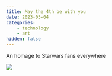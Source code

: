 ```yaml
---
title: May the 4th be with you
date: 2023-05-04
categories:
    - technology
    - art
hidden: false
---
```


An homage to Starwars fans everywhere

![](https://upload.wikimedia.org/wikipedia/commons/7/7b/May_the_4th_be_with_you_%28Star_Wars_Day%29.gif)